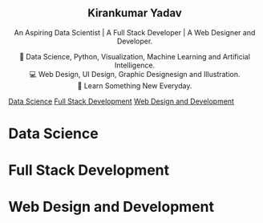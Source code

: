 <p align="center">
  <a href="https://getbootstrap.com/">
<!---<img src="Images/Kirankumar.png" alt="Kirankumar" width="300" height="200">-->
  </a>
</p>

<h2 align="center">Kirankumar Yadav</h2>

<p align="center">
  An Aspiring Data Scientist  |  A Full Stack Developer  |  A Web Designer and Developer.
  <br>  
</p>

  <p align="center">
  🤖 Data Science, Python, Visualization, Machine Learning and Artificial Intelligence.<br>
  💻 Web Design, UI Design, Graphic Designesign and Illustration.<br>
  🚀 Learn Something New Everyday.
  </p>
  
  [Data Science](#Data-Science)
  [Full Stack Development](#Full-Stack-Development)
  [Web Design and Development](#Web-Design-and-Development)
  
  # Data Science
  
  # Full Stack Development
  
  # Web Design and Development
  
